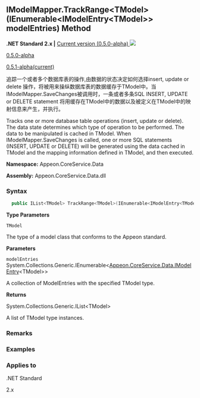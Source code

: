 

## **IModelMapper.TrackRange&#60;TModel>(IEnumerable<IModelEntry&#60;TModel>> modelEntries) Method**

**.NET Standard 2.x |**  <a href="javascript:void(0)" class="dropdown">Current version (0.5.0-alpha) <img src="~/images/dropdown.png"/></a>

<div class="otherversions"  value="versdiv">

<a href="javascript:void(0)">0.5.0-alpha</a>

<a href="javascript:void(0)">0.5.1-alpha(current)</a>

</div>

追踪一个或者多个数据库表的操作,由数据的状态决定如何选择insert, update or delete 操作，将被用来操纵数据库表的数据缓存于TModel中。当IModelMapper.SaveChanges被调用时，一条或者多条SQL INSERT, UPDATE or DELETE statement 将用缓存在TModel中的数据以及被定义在TModel中的映射信息来产生，并执行。

Tracks one or more database table operations (insert, update or delete). The data state determines which type of operation to be performed. The data to be manipulated is cached in TModel. When IModelMapper.SaveChanges is called, one or more SQL statements (INSERT, UPDATE or DELETE) will be generated using the data cached in TModel and the mapping information defined in TModel, and then executed.

 **Namespace:** Appeon.CoreService.Data

 **Assembly:** Appeon.CoreService.Data.dll

### **Syntax**

```c#
  public IList<TModel> TrackRange<TModel>(IEnumerable<IModelEntry<TModel>> modelEntries);
```

**Type Parameters**

`TModel`

The type of a model class that conforms to the Appeon standard.

**Parameters**

`modelEntries` System.Collections.Generic.IEnumerable<[Appeon.CoreService.Data.IModelEntry](../../IModelEntry2/IModelEntry.html)&#60;TModel>>

A collection of ModelEntries with the specified TModel type.

**Returns**

System.Collections.Generic.IList&#60;TModel>

A list of TModel type instances.

### **Remarks**



### **Examples**





### **Applies to**

.NET Standard 

2.x